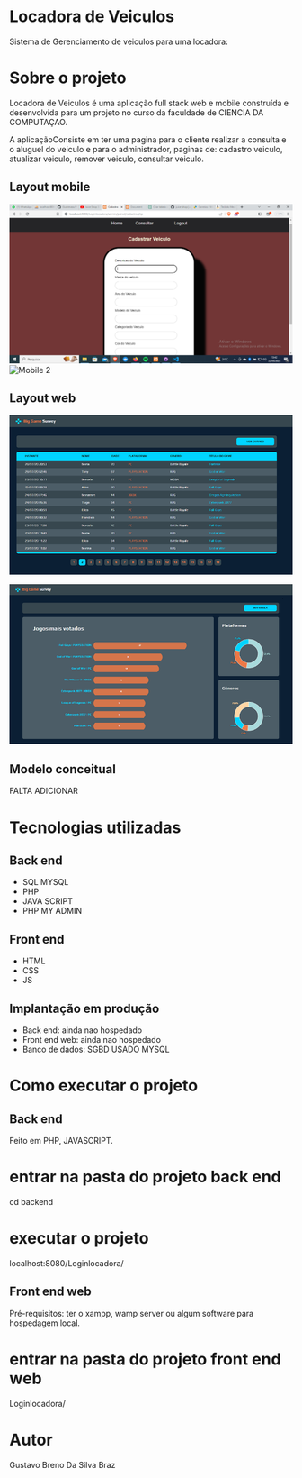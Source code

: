 # Locadora de Veiculos

Sistema de Gerenciamento de veiculos para uma locadora:


# Sobre o projeto 

Locadora de Veiculos é uma aplicação full stack web e mobile construída e desenvolvida para um projeto no curso da faculdade de CIENCIA DA COMPUTAÇAO. 

A aplicaçãoConsiste em ter uma pagina para o cliente realizar a consulta e o aluguel do veiculo
e para o administrador, paginas de: cadastro veiculo, atualizar veiculo, remover veiculo, consultar veiculo.

## Layout mobile
![Projeto img](https://github.com/Gustrevasx/Projeto_HTML-CSS/blob/main/2023-05-22%20(1).png) ![Mobile 2]()

## Layout web
![Web 1](https://github.com/acenelio/assets/raw/main/sds1/web1.png)

![Web 2](https://github.com/acenelio/assets/raw/main/sds1/web2.png)

## Modelo conceitual
FALTA ADICIONAR

# Tecnologias utilizadas
## Back end
- SQL MYSQL 
- PHP
- JAVA SCRIPT
- PHP MY ADMIN
## Front end
- HTML  
- CSS  
- JS 

## Implantação em produção
- Back end: ainda nao hospedado
- Front end web: ainda nao hospedado
- Banco de dados: SGBD USADO  MYSQL 

# Como executar o projeto

## Back end
Feito em PHP, JAVASCRIPT.  



# entrar na pasta do projeto back end
cd backend

# executar o projeto
localhost:8080/Loginlocadora/ 

## Front end web
Pré-requisitos: ter o xampp, wamp server ou algum software para hospedagem local.  




# entrar na pasta do projeto front end web
Loginlocadora/ 






# Autor
Gustavo Breno Da Silva Braz 



